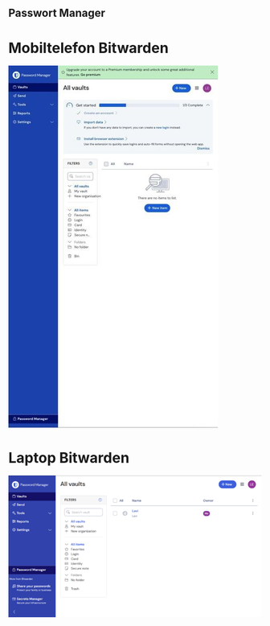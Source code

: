 ## Passwort Manager

# Mobiltelefon Bitwarden

![image](Bilder/file_720.png)

# Laptop Bitwarden

![image](Bilder/image_720.png)
